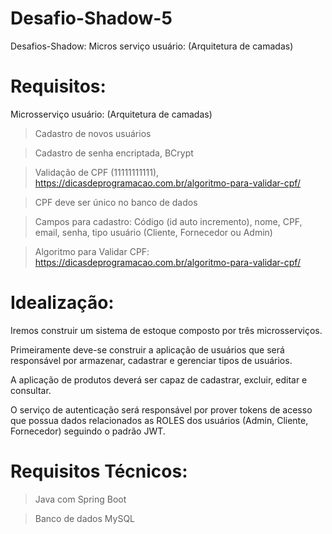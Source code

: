 # Desafio-Shadow-5
Desafios-Shadow: Micros serviço usuário: (Arquitetura de camadas)

# Requisitos:

Microsserviço usuário: (Arquitetura de camadas)

> Cadastro de novos usuários

> Cadastro de senha encriptada, BCrypt

> Validação de CPF (11111111111), https://dicasdeprogramacao.com.br/algoritmo-para-validar-cpf/

> CPF deve ser único no banco de dados

> Campos para cadastro: Código (id auto incremento), nome, CPF, email, senha, tipo usuário (Cliente, Fornecedor ou Admin)

> Algoritmo para Validar CPF: https://dicasdeprogramacao.com.br/algoritmo-para-validar-cpf/

# Idealização:

Iremos construir um sistema de estoque composto por três microsserviços.

Primeiramente deve-se construir a aplicação de usuários que será responsável por armazenar, cadastrar e gerenciar tipos de usuários.

A aplicação de produtos deverá ser capaz de cadastrar, excluir, editar e consultar.

O serviço de autenticação será responsável por prover tokens de acesso que possua dados relacionados as ROLES dos usuários (Admin, Cliente, Fornecedor) seguindo o padrão JWT.

# Requisitos Técnicos:

> Java com Spring Boot

> Banco de dados MySQL






